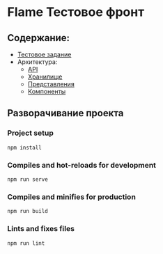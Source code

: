 # Flame Тестовое фронт

## Содержание:
- [Тестовое задание](/doc/task.md)
- Архитектура:
  - [API](/doc/api.md)
  - [Хранилище](/doc/store.md)
  - [Представления](/doc/views.md)
  - [Компоненты](/doc/comps.md)

## Разворачивание проекта

### Project setup
```
npm install
```

### Compiles and hot-reloads for development
```
npm run serve
```

### Compiles and minifies for production
```
npm run build
```

### Lints and fixes files
```
npm run lint
```